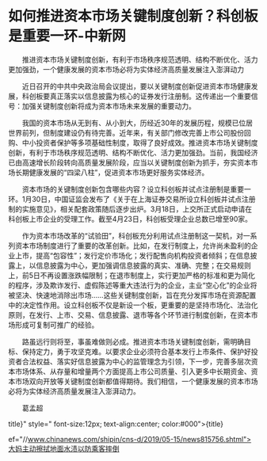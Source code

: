 # 如何推进资本市场关键制度创新？科创板是重要一环-中新网

　　推进资本市场关键制度创新，有利于市场秩序规范透明、结构不断优化、活力更加强劲，一个健康发展的资本市场必将为实体经济高质量发展注入澎湃动力

　　近日召开的中共中央政治局会议提出，要以关键制度创新促进资本市场健康发展，科创板要真正落实以信息披露为核心的证券发行注册制。这传递出一个重要信号：加强关键制度创新将成为资本市场未来发展的重要动力。

　　我国的资本市场从无到有、从小到大，历经近30年的发展历程，规模已位居世界前列，但制度建设仍有待完善。近年来，有关部门修改完善上市公司股份回购、中小投资者保护等多项基础性制度，取得了良好成效。推进资本市场关键制度创新，有利于市场秩序规范透明、结构不断优化、活力更加强劲。当前，我国经济已由高速增长阶段转向高质量发展阶段，应当以关键制度创新为抓手，夯实资本市场长期健康发展的“四梁八柱”，促进资本市场更好服务实体经济。

　　资本市场的关键制度创新包含哪些内容？设立科创板并试点注册制是重要一环。1月30日，中国证监会发布了《关于在上海证券交易所设立科创板并试点注册制的实施意见》，相关配套政策随后逐步出炉。3月18日，上交所正式启动申请在科创板上市企业的受理工作。截至4月23日，科创板受理企业总数已增至90家。

　　作为资本市场改革的“试验田”，科创板充分利用试点注册制这一契机，对一系列资本市场制度进行了重要的改革创新。比如，在发行制度上，允许尚未盈利的企业上市，提高“包容性”；发行定价市场化；发行配售向机构投资者倾斜；在信息披露上，以信息披露为中心，更加强调信息披露的真实、准确、完整；在交易规则上，前5日不再设置涨跌幅限制；在退市制度上，实行更加严格的标准和更为简化的程序，涉及欺诈发行、虚假陈述等重大违法行为的企业，主业“空心化”的企业将被坚决、快速地消除出市场……这些关键制度创新，旨在充分发挥市场在资源配置中的决定性作用。设立科创板不仅是新设一个板，更重要的是坚持市场化、法治化原则，在发行、上市、交易、信息披露、退市等各个环节进行制度创新，在资本市场形成可复制可推广的经验。

　　路虽远行则将至，事虽难做则必成。推进资本市场关键制度创新，需明确目标、保持定力，勇于攻坚克难。以要求企业必须符合基本发行上市条件、保护好投资者合法权益、落实好信息披露为中心的监管理念为引领，下一步，完善多层次资本市场体系、从存量和增量两个方面提高上市公司质量、引入更多中长期资金、资本市场双向开放等关键制度创新都值得期待。我们相信，一个健康发展的资本市场必将为实体经济高质量发展注入澎湃动力。

　　葛孟超

title}" style=" font-size:12px; text-align:center; color:#000">{title}

ef="//www.chinanews.com/shipin/cns-d/2019/05-15/news815756.shtml">大妈主动擦拭地面水渍以防乘客摔倒
